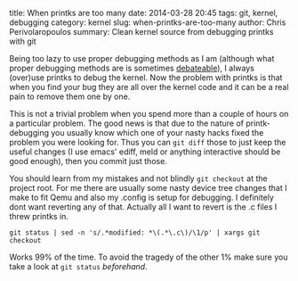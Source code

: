 title: When printks are too many
date: 2014-03-28 20:45
tags: git, kernel, debugging
category: kernel
slug: when-printks-are-too-many
author: Chris Perivolaropoulos
summary: Clean kernel source from debugging printks with git

Being too lazy to use proper debugging methods as I am (although what
proper debugging methods are is sometimes
[debateable](http://www.linuxtoday.com/infrastructure/2000090700221OSCYKN)),
I always (over)use printks to debug the kernel. Now the problem with
printks is that when you find your bug they are all over the kernel
code and it can be a real pain to remove them one by one.

This is not a trivial problem when you spend more than a couple of
hours on a particular problem. The good news is that due to the nature
of printk-debugging you usually know which one of your nasty hacks
fixed the problem you were looking for. Thus you can `git diff` those
to just keep the useful changes (I use emacs' ediff, meld or anything
interactive should be good enough), then you commit just those.

You should learn from my mistakes and not blindly `git checkout` at
the project root. For me there are usually some nasty device tree
changes that I make to fit Qemu and also my .config is setup for
debugging. I definitely dont want reverting any of that. Actually all
I want to revert is the .c files I threw printks in.

	git status | sed -n 's/.*modified: *\(.*\.c\)/\1/p' | xargs git checkout

Works 99% of the time. To avoid the tragedy of the other 1% make sure
you take a look at `git status` _beforehand_.
